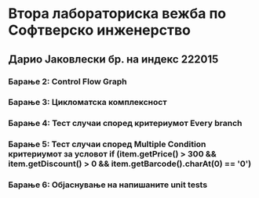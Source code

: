 <h1>Втора лабораториска вежба по Софтверско инженерство</h1>
<h2>Дарио Јаковлески бр. на индекс 222015</h2>
<h3>Барање 2: Control Flow Graph</h3>

<h3>Барање 3: Цикломатска комплексност</h3>

<h3>Барање 4: Тест случаи според критериумот Every branch</h3>

<h3>Барање 5: Тест случаи според Multiple Condition критериумот за условот
if (item.getPrice() > 300 && item.getDiscount() > 0 && item.getBarcode().charAt(0)
== '0')</h3>

<h3>Барање 6: Објаснување на напишаните unit tests</h3>

